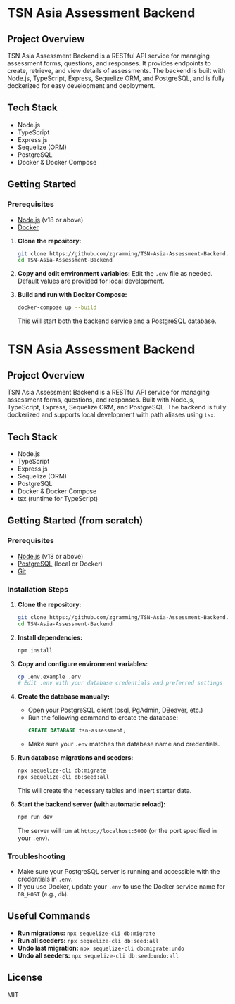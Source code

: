 
# TSN Asia Assessment Backend

## Project Overview
TSN Asia Assessment Backend is a RESTful API service for managing assessment forms, questions, and responses. It provides endpoints to create, retrieve, and view details of assessments. The backend is built with Node.js, TypeScript, Express, Sequelize ORM, and PostgreSQL, and is fully dockerized for easy development and deployment.


## Tech Stack
- Node.js
- TypeScript
- Express.js
- Sequelize (ORM)
- PostgreSQL
- Docker & Docker Compose

## Getting Started

### Prerequisites
- [Node.js](https://nodejs.org/) (v18 or above)
- [Docker](https://www.docker.com/get-started)

1. **Clone the repository:**
   ```sh
   git clone https://github.com/zgramming/TSN-Asia-Assessment-Backend.git
   cd TSN-Asia-Assessment-Backend
   ```

2. **Copy and edit environment variables:**
   Edit the `.env` file as needed. Default values are provided for local development.

3. **Build and run with Docker Compose:**
   ```sh
   docker-compose up --build
   ```
   This will start both the backend service and a PostgreSQL database.


# TSN Asia Assessment Backend

## Project Overview
TSN Asia Assessment Backend is a RESTful API service for managing assessment forms, questions, and responses. Built with Node.js, TypeScript, Express, Sequelize ORM, and PostgreSQL. The backend is fully dockerized and supports local development with path aliases using `tsx`.

## Tech Stack
- Node.js
- TypeScript
- Express.js
- Sequelize (ORM)
- PostgreSQL
- Docker & Docker Compose
- tsx (runtime for TypeScript)

## Getting Started (from scratch)

### Prerequisites
- [Node.js](https://nodejs.org/) (v18 or above)
- [PostgreSQL](https://www.postgresql.org/) (local or Docker)
- [Git](https://git-scm.com/)


### Installation Steps

1. **Clone the repository:**
   ```sh
   git clone https://github.com/zgramming/TSN-Asia-Assessment-Backend.git
   cd TSN-Asia-Assessment-Backend
   ```

2. **Install dependencies:**
   ```sh
   npm install
   ```

3. **Copy and configure environment variables:**
   ```sh
   cp .env.example .env
   # Edit .env with your database credentials and preferred settings
   ```

4. **Create the database manually:**
   - Open your PostgreSQL client (psql, PgAdmin, DBeaver, etc.)
   - Run the following command to create the database:
     ```sql
     CREATE DATABASE tsn-assessment;
     ```
   - Make sure your `.env` matches the database name and credentials.

5. **Run database migrations and seeders:**
   ```sh
   npx sequelize-cli db:migrate
   npx sequelize-cli db:seed:all
   ```
   This will create the necessary tables and insert starter data.

6. **Start the backend server (with automatic reload):**
   ```sh
   npm run dev
   ```
   The server will run at `http://localhost:5000` (or the port specified in your `.env`).

### Troubleshooting
- Make sure your PostgreSQL server is running and accessible with the credentials in `.env`.
- If you use Docker, update your `.env` to use the Docker service name for `DB_HOST` (e.g., `db`).

## Useful Commands
- **Run migrations:** `npx sequelize-cli db:migrate`
- **Run all seeders:** `npx sequelize-cli db:seed:all`
- **Undo last migration:** `npx sequelize-cli db:migrate:undo`
- **Undo all seeders:** `npx sequelize-cli db:seed:undo:all`

## License
MIT

